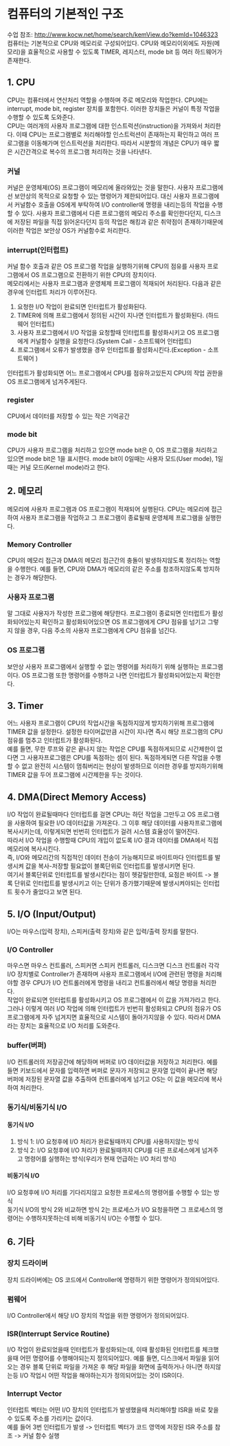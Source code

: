 # 컴퓨터의 기본적인 구조
수업 참조: http://www.kocw.net/home/search/kemView.do?kemId=1046323   
컴퓨터는 기본적으로 CPU와 메모리로 구성되어있다. CPU와 메모리이외에도 자원(메모리)을 효율적으로 사용할 수 있도록 TIMER, 레지스터, mode bit 등 여러 하드웨어가 존재한다.

## 1. CPU
CPU는 컴퓨터에서 연산처리 역할을 수행하며 주로 메모리와 작업한다. 
CPU에는 interrupt, mode bit, register 장치를 포함한다. 이러한 장치들은 커널이 특정 작업을 수행할 수 있도록 도와준다.   
CPU는 여러개의 사용자 프로그램에 대한 인스트럭션(instruction)을 가져와서 처리한다. 이때 CPU는 프로그램별로 처리해야할 인스트럭션이 존재하는지 확인하고 여러 프로그램을 이동해가며
인스트럭션을 처리한다. 따라서 시분할의 개념은 CPU가 매우 짧은 시간간격으로 복수의 프로그램 처리하는 것을 나타낸다.

### 커널
커널은 운영체제(OS) 프로그램이 메모리에 올라와있는 것을 말한다. 사용자 프로그램에선 보안상의 목적으로 요청할 수 있는 명령어가 제한되어있다. 대신 사용자 프로그램에서
커널함수 호출을 OS에게 부탁하여 I/O controller에 명령을 내리는등의 작업을 수행할 수 있다. 
사용자 프로그램에서 다른 프로그램의 메모리 주소를 확인한다던지, 디스크에 저장된 파일을 직접 읽어온다던지 등의 작업은 해킹과 같은 취약점이 존재하기때문에
이러한 작업은 보안상 OS가 커널함수로 처리한다.

### interrupt(인터럽트)
커널 함수 호출과 같은 OS 프로그램 작업을 실행하기위해 CPU의 점유를 사용자 프로그램에서 OS 프로그램으로 전환하기 위한 CPU의 장치이다.   
메모리에서는 사용자 프로그램과 운영체제 프로그램이 적재되어 처리된다. 다음과 같은 경우에 인터럽트 처리가 이루어진다.

1. 요청한 I/O 작업이 완료되면 인터럽트가 활성화된다. 
2. TIMER에 의해 프로그램에서 정의된 시간이 지나면 인터럽트가 활성화된다. (하드웨어 인터럽트)
3. 사용자 프로그램에서 I/O 작업을 요청할때 인터럽트를 활성화시키고 OS 프로그램에게 커널함수 실행을 요청한다.(System Call - 소프트웨어 인터럽트)
4. 프로그램에서 오류가 발생했을 경우 인터럽트를 활성화시킨다.(Exception - 소프트웨어 )

인터럽트가 활성화되면 어느 프로그램에서 CPU를 점유하고있든지 CPU의 작업 권한을 OS 프로그램에게 넘겨주게된다.

### register
CPU에서 데이터를 저장할 수 있는 작은 기억공간

### mode bit
CPU가 사용자 프로그램을 처리하고 있으면 mode bit은 0, OS 프로그램을 처리하고 있으면 mode bit은 1을 표시한다.
mode bit이 0일때는 사용자 모드(User mode), 1일때는 커널 모드(Kernel mode)라고 한다. 

## 2. 메모리
메모리에 사용자 프로그램과 OS 프로그램이 적재되어 실행된다. CPU는 메모리에 접근하여 사용자 프로그램을 작업하고 그 프로그램이 종료될때 운영체제 프로그램을 실행한다.
### Memory Controller
CPU의 메모리 접근과 DMA의 메모리 접근간의 충돌이 발생하지않도록 정리하는 역할을 수행한다. 예를 들면, CPU와 DMA가 메모리의 같은 주소를 참조하지않도록 방지하는 경우가 해당한다.
### 사용자 프로그램
말 그대로 사용자가 작성한 프로그램에 해당한다. 프로그램이 종료되면 인터럽트가 활성화되어있는지 확인하고 활성화되어있으면 OS 프로그램에게 CPU 점유를 넘기고 그렇지 않을 경우, 
다음 주소의 사용자 프로그램에게 CPU 점유를 넘긴다.
### OS 프로그램
보안상 사용자 프로그램에서 실행할 수 없는 명령어를 처리하기 위해 실행하는 프로그램이다. OS 프로그램 또한 명령어를 수행하고 나면 인터럽트가 활성화되어있는지 확인한다.


## 3. Timer
어느 사용자 프로그램이 CPU의 작업시간을 독점하지않게 방지하기위해 프로그램에 TIMER 값을 설정한다. 설정한 타이머값만큼 시간이 지나면 즉시 해당 프로그램의 CPU 점유를 멈추고
인터럽트가 활성화된다.   
예를 들면, 무한 루프와 같은 끝나지 않는 작업은 CPU를 독점하게되므로 시간제한이 없다면 그 사용자프로그램은 CPU를 독점하는 셈이 된다. 독점하게되면 다른 작업을 수행할 수 없고
완전히 시스템이 멈춰버리는 현상이 발생하므로 이러한 경우를 방지하기위해 TIMER 값을 두어 프로그램에 시간제한을 두는 것이다.

## 4. DMA(Direct Memory Access)
I/O 작업이 완료될때마다 인터럽트를 걸면 CPU는 하던 작업을 그만두고 OS 프로그램을 사용하여 필요한 I/O 데이터값을 가져온다. 그 이후 해당 데이터를 사용자프로그램에 복사시키는데,
이렇게되면 빈번히 인터럽트가 걸려 시스템 효율성이 떨어진다.    
따라서 I/O 작업을 수행할때 CPU의 개입이 없도록 I/O 결과 데이터를 DMA에서 직접 메모리에 복사시킨다.    
즉, I/O와 메모리간의 직접적인 데이터 전송이 가능해지므로 바이트마다 인터럽트를 발생시켜 값을 복사-저장할 필요없이 블록단위로 인터럽트를 발생시키면 된다.   
여기서 블록단위로 인터럽트를 발생시킨다는 점이 헷갈릴만한데, 요점은 바이트 -> 블록 단위로 인터럽트를 발생시키고 이는 단위가 증가했기때문에 발생시켜야되는 인터럽트 횟수가
줄었다고 보면 된다.

## 5. I/O (Input/Output)
I/O는 마우스(입력 장치), 스피커(출력 장치)와 같은 입력/출력 장치를 말한다.
### I/O Controller
마우스면 마우스 컨트롤러, 스피커면 스피커 컨트롤러, 디스크면 디스크 컨트롤러 각각 I/O 장치별로 Controller가 존재하며 사용자 프로그램에서 I/O에 관련된 명령을 처리해야할 경우
CPU가 I/O 컨트롤러에게 명령을 내리고 컨트롤러에서 해당 명령을 처리한다.    
작업이 완료되면 인터럽트를 활성화시키고 OS 프로그램에서 이 값을 가져가라고 한다.
그러나 이렇게 여러 I/O 작업에 의해 인터럽트가 빈번히 활성화되고 CPU의 점유가 OS 프로그램에게 자주 넘겨지면 효율적으로 시스템이 돌아가지않을 수 있다. 따라서 DMA라는 장치는 
효율적으로 I/O 처리를 도와준다.

### buffer(버퍼)
I/O 컨트롤러의 저장공간에 해당하며 버퍼로 I/O 데이터값을 저장하고 처리한다. 예를 들면 키보드에서 문자를 입력하면 버퍼로 문자가 저장되고 문자열 입력이 끝나면 해당 버퍼에 저장된
문자열 값을 추출하여 컨트롤러에게 넘기고 OS는 이 값을 메모리에 복사하여 처리한다.

### 동기식/비동기식 I/O
#### 동기식 I/O
1. 방식 1: I/O 요청후에 I/O 처리가 완료될때까지 CPU를 사용하지않는 방식
2. 방식 2: I/O 요청후에 I/O 처리가 완료될때까지 CPU를 다른 프로세스에게 넘겨주고 명령어를 실행하는 방식(우리가 현재 언급하는 I/O 처리 방식)
#### 비동기식 I/O
I/O 요청후에 I/O 처리를 기다리지않고 요청한 프로세스의 명령어를 수행할 수 있는 방식   
동기식 I/O의 방식 2와 비교하면 방식 2는 프로세스가 I/O 요청을하면 그 프로세스의 명령어는 수행하지못하는데 비해 비동기식 I/O는 수행할 수 있다.


## 6. 기타
### 장치 드라이버
장치 드라이버에는 OS 코드에서 Controller에 명령하기 위한 명령어가 정의되어있다. 

### 펌웨어
I/O Controller에서 해당 I/O 장치의 작업을 위한 명령어가 정의되어있다.

### ISR(Interrupt Service Routine)
I/O 작업이 완료되었을때 인터럽트가 활성화되는데, 이때 활성화된 인터럽트를 체크했을때 어떤 명령어를 수행해야되는지 정의되어있다. 예를 들면, 디스크에서 파일을 읽어오는 경우
블록 단위로 파일을 가져온 후 해당 파일을 화면에 출력하거나 아니면 하지않는등 I/O 작업시 어떤 작업을 해야하는지가 정의되어있는 것이 ISR이다.

### Interrupt Vector
인터럽트 벡터는 어떤 I/O 장치의 인터럽트가 발생했을때 처리해야할 ISR을 바로 찾을 수 있도록 주소를 가리키는 값이다.   
예를 들어 3번 인터럽트가 발생 -> 인터럽트 벡터가 코드 영역에 저장된 ISR 주소를 참조 -> 커널 함수 실행

